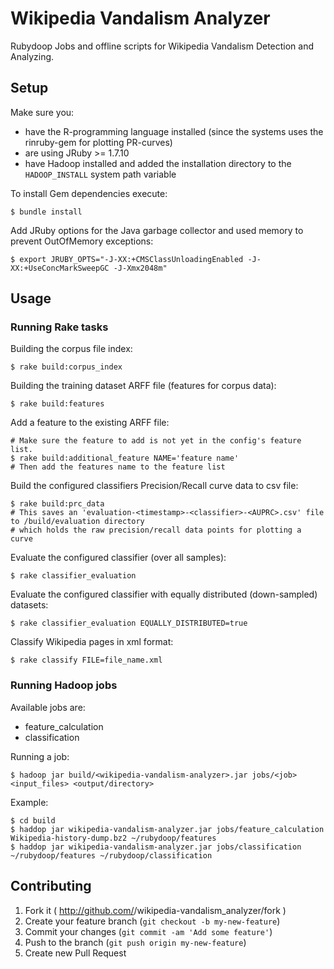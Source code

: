 # Wikipedia Vandalism Analyzer

Rubydoop Jobs and offline scripts for Wikipedia Vandalism Detection and Analyzing.

## Setup

Make sure you:

* have the R-programming language installed (since the systems uses the rinruby-gem for plotting PR-curves)
* are using JRuby >= 1.7.10
* have Hadoop installed and added the installation directory to the `HADOOP_INSTALL` system path variable

To install Gem dependencies execute:

    $ bundle install

Add JRuby options for the Java garbage collector and used memory to prevent OutOfMemory exceptions:

    $ export JRUBY_OPTS="-J-XX:+CMSClassUnloadingEnabled -J-XX:+UseConcMarkSweepGC -J-Xmx2048m"

## Usage

### Running Rake tasks

Building the corpus file index:

    $ rake build:corpus_index

Building the training dataset ARFF file (features for corpus data):

    $ rake build:features

Add a feature to the existing ARFF file:

    # Make sure the feature to add is not yet in the config's feature list.
    $ rake build:additional_feature NAME='feature name'
    # Then add the features name to the feature list

Build the configured classifiers Precision/Recall curve data to csv file:

    $ rake build:prc_data
    # This saves an 'evaluation-<timestamp>-<classifier>-<AUPRC>.csv' file to /build/evaluation directory
    # which holds the raw precision/recall data points for plotting a curve

Evaluate the configured classifier (over all samples):

    $ rake classifier_evaluation

Evaluate the configured classifier with equally distributed (down-sampled) datasets:

    $ rake classifier_evaluation EQUALLY_DISTRIBUTED=true

Classify Wikipedia pages in xml format:

    $ rake classify FILE=file_name.xml

### Running Hadoop jobs

Available jobs are:

* feature_calculation
* classification

Running a job:

    $ hadoop jar build/<wikipedia-vandalism-analyzer>.jar jobs/<job> <input_files> <output/directory> 

Example:
    
    $ cd build
    $ haddop jar wikipedia-vandalism-analyzer.jar jobs/feature_calculation Wikipedia-history-dump.bz2 ~/rubydoop/features
    $ haddop jar wikipedia-vandalism-analyzer.jar jobs/classification ~/rubydoop/features ~/rubydoop/classification

## Contributing

1. Fork it ( http://github.com/<my-github-username>/wikipedia-vandalism_analyzer/fork )
2. Create your feature branch (`git checkout -b my-new-feature`)
3. Commit your changes (`git commit -am 'Add some feature'`)
4. Push to the branch (`git push origin my-new-feature`)
5. Create new Pull Request

